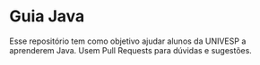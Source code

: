 # Guia Java

Esse repositório tem como objetivo ajudar alunos da UNIVESP a aprenderem Java.
Usem Pull Requests para dúvidas e sugestões.
